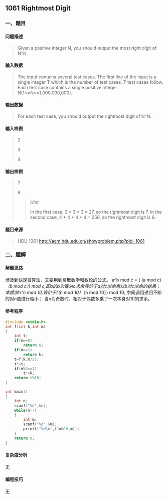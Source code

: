 ## 1061 **Rightmost Digit**

### 一、题目

#### 问题描述

> Given a positive integer N, you should output the most right digit of N^N. 

#### 输入数据

> The input contains several test cases. The first line of the input is a single integer T which is the number of test cases. T test cases follow.
> Each test case contains a single positive integer N(1<=N<=1,000,000,000).

#### 输出数据

> For each test case, you should output the rightmost digit of N^N.

#### 输入样例

> 2
>
> 3
>
> 4

#### 输出样例

> 7
>
> 6
>
> > *Hint*
> >
> >  In the first case, 3 * 3 * 3 = 27, so the rightmost digit is 7. In the second case, 4 * 4 * 4 * 4 = 256, so the rightmost digit is 6.

#### 题目来源

> HDU 1061 http://acm.hdu.edu.cn/showproblem.php?pid=1061

### 二、题解

#### 解题思路

涉及到快速幂算法，又要用到离散数学和数论的公式。
a^b mod c = ( (a mod c)*（b mod c）) mod c,即a的b次幂对c求余等价于a对c求余乘以b对c求余的结果；
本题求n^n mod 10,等价于(（n mod 10）*（n mod 10）) mod 10;
中间调用递归不断的对n值进行缩小；
当n为奇数时，相对于偶数多乘了一次本身对10的求余。

#### 参考程序

```c++
#include <stdio.h>
int f(int k,int m)
{
    int t;
    if(m==0)
        return 0;
    if(m==1)
        return k;
    t=f(k,m/2);
    t*=t;
    if(m%2==1)
        t*=k;
    return t%10;
}

int main()
{
    int n;
    scanf("%d",&n);
    while(n--)
    {
        int m;
        scanf("%d",&m);
        printf("%d\n",f(m%10,m));
    }
    return 0;
}

```

#### 复杂度分析

无

#### 编程技巧

无